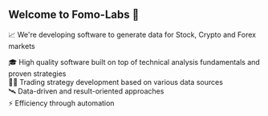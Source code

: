 ## Welcome to Fomo-Labs :vulcan_salute:

📈 We're developing software to generate data for Stock, Crypto and Forex markets

:mortar_board: High quality software built on top of technical analysis fundamentals and proven strategies </br>
:scientist: Trading strategy development based on various data sources </br>
🛰️ Data-driven and result-oriented approaches </br>
:zap: Efficiency through automation  </br>
